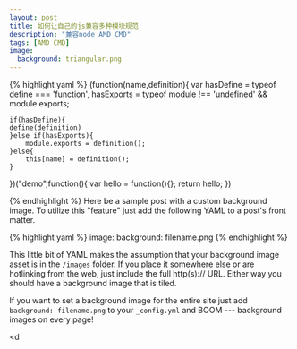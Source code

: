 ```yaml
---
layout: post
title: 如何让自己的js兼容多种模块规范
description: "兼容node AMD CMD"
tags: [AMD CMD]
image:
  background: triangular.png
---
```


{% highlight yaml %}
(function(name,definition){
	var hasDefine = typeof define === 'function',
	    hasExports = typeof module !== 'undefined' && module.exports;
		
	if(hasDefine){
	define(definition)
	}else if(hasExports){
		module.exports = definition();
	}else{
		this[name] = definition();
	}	
})("demo",function(){
	var hello = function(){};
	return hello;
})

{% endhighlight %}
Here be a sample post with a custom background image. To utilize this "feature" just add the following YAML to a post's front matter.

{% highlight yaml %}
image:
  background: filename.png
{% endhighlight %}

This little bit of YAML makes the assumption that your background image asset is in the `/images` folder. If you place it somewhere else or are hotlinking from the web, just include the full http(s):// URL. Either way you should have a background image that is tiled.

If you want to set a background image for the entire site just add `background: filename.png` to your `_config.yml` and BOOM --- background images on every page!

<d



